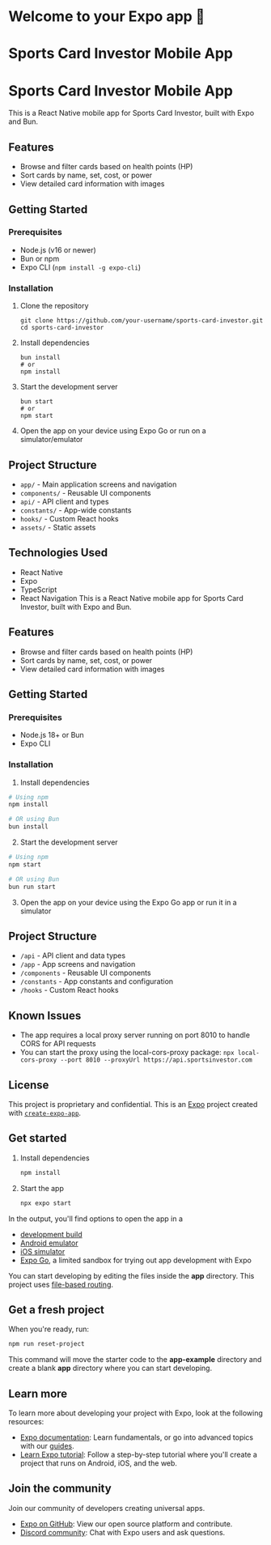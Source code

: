 # Welcome to your Expo app 👋
# Sports Card Investor Mobile App
# Sports Card Investor Mobile App

This is a React Native mobile app for Sports Card Investor, built with Expo and Bun.

## Features

- Browse and filter cards based on health points (HP)
- Sort cards by name, set, cost, or power
- View detailed card information with images

## Getting Started

### Prerequisites

- Node.js (v16 or newer)
- Bun or npm
- Expo CLI (`npm install -g expo-cli`)

### Installation

1. Clone the repository
   ```
   git clone https://github.com/your-username/sports-card-investor.git
   cd sports-card-investor
   ```

2. Install dependencies
   ```
   bun install
   # or
   npm install
   ```

3. Start the development server
   ```
   bun start
   # or
   npm start
   ```

4. Open the app on your device using Expo Go or run on a simulator/emulator

## Project Structure

- `app/` - Main application screens and navigation
- `components/` - Reusable UI components
- `api/` - API client and types
- `constants/` - App-wide constants
- `hooks/` - Custom React hooks
- `assets/` - Static assets

## Technologies Used

- React Native
- Expo
- TypeScript
- React Navigation
This is a React Native mobile app for Sports Card Investor, built with Expo and Bun.

## Features

- Browse and filter cards based on health points (HP)
- Sort cards by name, set, cost, or power
- View detailed card information with images

## Getting Started

### Prerequisites

- Node.js 18+ or Bun
- Expo CLI

### Installation

1. Install dependencies

```bash
# Using npm
npm install

# OR using Bun
bun install
```

2. Start the development server

```bash
# Using npm
npm start

# OR using Bun
bun run start
```

3. Open the app on your device using the Expo Go app or run it in a simulator

## Project Structure

- `/api` - API client and data types
- `/app` - App screens and navigation
- `/components` - Reusable UI components
- `/constants` - App constants and configuration
- `/hooks` - Custom React hooks

## Known Issues

- The app requires a local proxy server running on port 8010 to handle CORS for API requests
- You can start the proxy using the local-cors-proxy package: `npx local-cors-proxy --port 8010 --proxyUrl https://api.sportsinvestor.com`

## License

This project is proprietary and confidential.
This is an [Expo](https://expo.dev) project created with [`create-expo-app`](https://www.npmjs.com/package/create-expo-app).

## Get started

1. Install dependencies

   ```bash
   npm install
   ```

2. Start the app

   ```bash
   npx expo start
   ```

In the output, you'll find options to open the app in a

- [development build](https://docs.expo.dev/develop/development-builds/introduction/)
- [Android emulator](https://docs.expo.dev/workflow/android-studio-emulator/)
- [iOS simulator](https://docs.expo.dev/workflow/ios-simulator/)
- [Expo Go](https://expo.dev/go), a limited sandbox for trying out app development with Expo

You can start developing by editing the files inside the **app** directory. This project uses [file-based routing](https://docs.expo.dev/router/introduction).

## Get a fresh project

When you're ready, run:

```bash
npm run reset-project
```

This command will move the starter code to the **app-example** directory and create a blank **app** directory where you can start developing.

## Learn more

To learn more about developing your project with Expo, look at the following resources:

- [Expo documentation](https://docs.expo.dev/): Learn fundamentals, or go into advanced topics with our [guides](https://docs.expo.dev/guides).
- [Learn Expo tutorial](https://docs.expo.dev/tutorial/introduction/): Follow a step-by-step tutorial where you'll create a project that runs on Android, iOS, and the web.

## Join the community

Join our community of developers creating universal apps.

- [Expo on GitHub](https://github.com/expo/expo): View our open source platform and contribute.
- [Discord community](https://chat.expo.dev): Chat with Expo users and ask questions.

